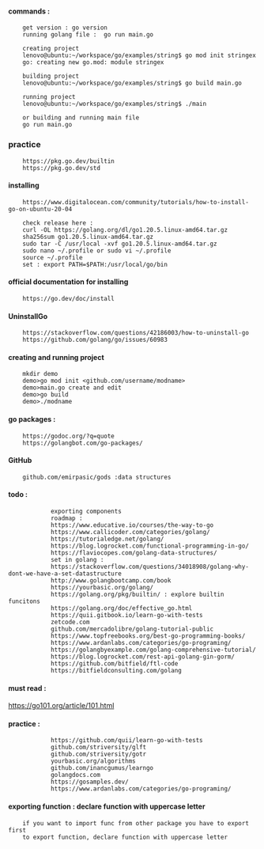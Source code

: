 #### commands : 

        get version : go version  
        running golang file :  go run main.go  
        
        creating project
        lenovo@ubuntu:~/workspace/go/examples/string$ go mod init stringex
        go: creating new go.mod: module stringex

        building project
        lenovo@ubuntu:~/workspace/go/examples/string$ go build main.go
                
        running project
        lenovo@ubuntu:~/workspace/go/examples/string$ ./main 

        or building and running main file
        go run main.go  

### practice

        https://pkg.go.dev/builtin
        https://pkg.go.dev/std


        
#### installing
        
        https://www.digitalocean.com/community/tutorials/how-to-install-go-on-ubuntu-20-04

        check release here : 
        curl -OL https://golang.org/dl/go1.20.5.linux-amd64.tar.gz
        sha256sum go1.20.5.linux-amd64.tar.gz
        sudo tar -C /usr/local -xvf go1.20.5.linux-amd64.tar.gz
        sudo nano ~/.profile or sudo vi ~/.profile
        source ~/.profile
        set : export PATH=$PATH:/usr/local/go/bin


#### official documentation for installing

        https://go.dev/doc/install
        
        
#### UninstallGo

        https://stackoverflow.com/questions/42186003/how-to-uninstall-go
        https://github.com/golang/go/issues/60983
        

#### creating and running project

        mkdir demo
        demo>go mod init <github.com/username/modname>
        demo>main.go create and edit
        demo>go build
        demo>./modname

#### go packages : 

        https://godoc.org/?q=quote
        https://golangbot.com/go-packages/

#### GitHub

        github.com/emirpasic/gods :data structures


#### todo : 
        
                exporting components  
                roadmap : 
                https://www.educative.io/courses/the-way-to-go
                https://www.callicoder.com/categories/golang/
                https://tutorialedge.net/golang/
                https://blog.logrocket.com/functional-programming-in-go/
                https://flaviocopes.com/golang-data-structures/
                set in golang : 
                https://stackoverflow.com/questions/34018908/golang-why-dont-we-have-a-set-datastructure
                http://www.golangbootcamp.com/book
                https://yourbasic.org/golang/
                https://golang.org/pkg/builtin/ : explore builtin funcitons
                https://golang.org/doc/effective_go.html
                https://quii.gitbook.io/learn-go-with-tests
                zetcode.com
                github.com/mercadolibre/golang-tutorial-public
                https://www.topfreebooks.org/best-go-programming-books/
                https://www.ardanlabs.com/categories/go-programing/
                https://golangbyexample.com/golang-comprehensive-tutorial/
                https://blog.logrocket.com/rest-api-golang-gin-gorm/
                https://github.com/bitfield/ftl-code
                https://bitfieldconsulting.com/golang


#### must read : 

https://go101.org/article/101.html  
            
            
#### practice : 
        
                https://github.com/quii/learn-go-with-tests
                github.com/striversity/glft
                github.com/striversity/gotr
                yourbasic.org/algorithms
                github.com/inancgumus/learngo
                golangdocs.com
                https://gosamples.dev/
                https://www.ardanlabs.com/categories/go-programing/


#### exporting function : declare function with uppercase letter

        if you want to import func from other package you have to export first 
        to export function, declare function with uppercase letter

